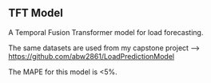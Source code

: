 ## TFT Model 
A Temporal Fusion Transformer model for load forecasting.  

The same datasets are used from my capstone project --> https://github.com/abw2861/LoadPredictionModel

The MAPE for this model is <5%.
